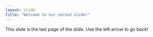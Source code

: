```yaml
---
layout: slide
title: "Welcome to our second slide!"
---
```

This slide is the last page of the slide.
Use the left arrow to go back!
